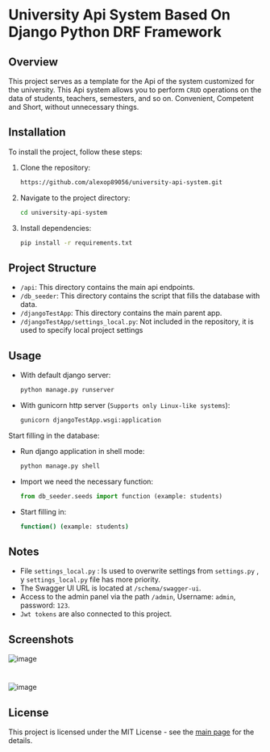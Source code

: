 # University Api System Based On Django Python DRF Framework

## Overview

This project serves as a template for the Api of the system customized for the university. This Api system allows you to perform ``CRUD`` operations on the data of students, teachers, semesters, and so on. Convenient, Competent and Short, without unnecessary things.

## Installation

To install the project, follow these steps:

1. Clone the repository:

   ```bash
   https://github.com/alexop89056/university-api-system.git
2. Navigate to the project directory:
 
    ```bash
    cd university-api-system
3. Install dependencies:
 
    ```bash
    pip install -r requirements.txt

## Project Structure
- ``/api``: This directory contains the main api endpoints.
- ``/db_seeder``: This directory contains the script that fills the database with data.
- ``/djangoTestApp``: This directory contains the main parent app.
- ``/djangoTestApp/settings_local.py``: Not included in the repository, it is used to specify local project settings

## Usage
- With default django server:

   ```bash
   python manage.py runserver
- With gunicorn http server (``Supports only Linux-like systems``):

   ```bash
   gunicorn djangoTestApp.wsgi:application

Start filling in the database: 
- Run django application in shell mode:
    ```bash
    python manage.py shell
- Import we need the necessary function:
    ```python
    from db_seeder.seeds import function (example: students)
- Start filling in:
    ```bash
    function() (example: students)

## Notes
- File ``settings_local.py`` : Is used to overwrite settings from ``settings.py`` , y ``settings_local.py`` file has more priority.
- The Swagger UI URL is located at ``/schema/swagger-ui``.
- Access to the admin panel via the path ``/admin``, Username: ``admin``, password: ``123``.
- ``Jwt tokens`` are also connected to this project.

## Screenshots
![image](https://github.com/alexop89056/university-api-system/assets/70460774/74ea60f6-aedc-4d16-b6ad-8f2a2babed6c)
#
![image](https://github.com/alexop89056/university-api-system/assets/70460774/4fa2e809-d5b6-4872-b26b-ade519f574ec)


## License
This project is licensed under the MIT License - see the [main page](https://mit-license.org/) for the details.

